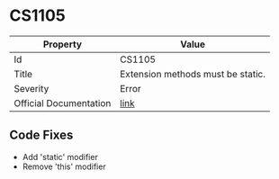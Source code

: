 # CS1105

| Property               | Value                                                             |
| ---------------------- | ----------------------------------------------------------------- |
| Id                     | CS1105                                                            |
| Title                  | Extension methods must be static\.                                |
| Severity               | Error                                                             |
| Official Documentation | [link](http://docs.microsoft.com/en-us/dotnet/csharp/misc/cs1105) |

## Code Fixes

* Add 'static' modifier
* Remove 'this' modifier


